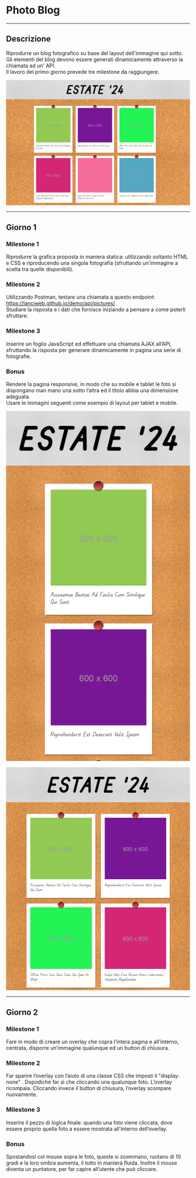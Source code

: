 # Photo Blog

---

## Descrizione

Riprodurre un blog fotografico su base del layout dell'immagine qui sotto. \
Gli elementi del blog devono essere generati dinamicamente attraverso la chiamata ad un' API. \
Il lavoro del primo giorno prevede tre milestone da raggiungere.

![desktop](./screenshots/screenshot.png)

---

## Giorno 1

### Milestone 1

Riprodurre la grafica proposta in maniera statica: utilizzando soltanto HTML e CSS e riproducendo una singola fotografia (sfruttando un'immagine a scelta tra quelle disponibili).

### Milestone 2

Utilizzando Postman, testare una chiamata a questo endpoint: \
https://lanciweb.github.io/demo/api/pictures/ \
Studiare la risposta e i dati che fornisce iniziando a pensare a come poterli sfruttare.

### Milestone 3

Inserire un foglio JavaScript ed effettuare una chiamata AJAX all’API, sfruttando la risposta per generare dinamicamente in pagina una serie di fotografie.

### Bonus

Rendere la pagina responsive, in modo che su mobile e tablet le foto si dispongano man mano una sotto l’altra ed il titolo abbia una dimensione adeguata. \
Usare le immagini seguenti come esempio di layout per tablet e mobile.

![moblie](./screenshots/mobile.png)

![tablet](./screenshots/tablet.png)

---

## Giorno 2

### Milestone 1

Fare in modo di creare un overlay che copra l’intera pagina e all’interno, centrata, disporre un’immagine qualunque ed un button di chiusura.

### Milestone 2

Far sparire l’overlay con l’aiuto di una classe CSS che imposti il "display: none" .
Dopodiché far sì che cliccando una qualunque foto. L’overlay ricompaia.
Cliccando invece il button di chiusura, l’overlay scompare nuovamente.

### Milestone 3

Inserire il pezzo di logica finale: quando una foto viene cliccata, dove essere proprio quella foto a essere mostrata all’interno dell’overlay.

### Bonus

Spostandosi col mouse sopra le foto, queste si zoommano, ruotano di 10 gradi e la loro ombra aumenta, il tutto in manierà fluida. Inoltre il mouse diventa un puntatore, per far capire all’utente che può cliccare.